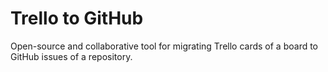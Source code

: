 # Trello to GitHub

Open-source and collaborative tool for migrating Trello cards of a board to GitHub issues of a repository.

